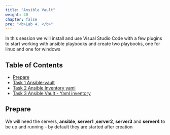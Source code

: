 ```yaml
---
title: "Ansible Vault"
weight: 40
chapter: false
pre: "<b>Lab 4. </b>"
---
```


In this session we will install and use Visual Studio Code with a few plugins to start working with ansible playbooks and create two playbooks, one for linux and one for windows

## Table of Contents

- [Prepare](#prepare)
- [Task 1 Ansible-vault](task1)
- [Task 2 Ansible Inventory yaml](task2)
- [Task 3 Ansible Vault - Yaml inventory](task3)

## Prepare

We will need the servers, __ansible__, __server1__ ,__server2__, __server3__ and __server4__ to be up and running - by default they are started after creation
